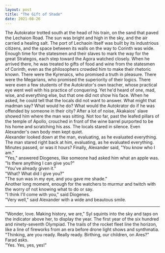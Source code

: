 ```yaml
---
layout: post
title: "The Gift of Shade"
date: 2021-08-26
---
```


The Autokrator trotted south at the head of his train, on the sand that paved the Lechaion Road. The sun was bright and high in the sky, and the air carried a healing salt. The port of Lechaoin itself was built by its industrious citizens, and the space between its walls on the way to Corinth was wide. Enough time for the statesmen and their slaves to mark the way for the great Strategos, each step toward the Agora watched closely. When he arrived there, he was treated to gifts of food and wine from the statesmen of Corinth, even as the philosophers crowded him to make their rhetoric known. There were the Kyrenaics, who promised a truth in pleasure. There were the Megarians, who promised the superiority of their logics. There were even a few students of the Autokrator's own teacher, whose practical eye went well with his practice of conquering. Yet he'd heard of one, mad, wise, and everything else, but that one did not show his face. When he asked, he could tell that the locals did not want to answer. What might that madman say? What would he do? What would the Autokrator do if he was offended by someone in their city? After a lot of noise, Akakaios' slave showed him where the man was sitting. Not too far, past the leafed pillars of the temple of Apollo, crouched in front of  the wine barrel purported to be his home and scratching his ass. The locals stared in silence. Even Alexander's own body men kept quiet.  
Alexander looked down at the man, evaluating, as he evaluated everything. The man stared right back at him, evaluating, as he evaluated everything. Minutes passed, or was it hours? Finally, Alexander said, "You know who I am."  
"Yes," answered Diogenes, like someone had asked him what an apple was.  
"Is there anything I can give you?"  
"You've already given it."  
"What? What did I give you?"  
"The sun was in my eye, and you gave me shade."  
Another long moment, enough for the watchers to murmur and twitch with the worry of not knowing what to do or say.  
"I think I'll come with you," said Diogenes.  
"Very well," said Alexander with a wide and beautous smile.

***

"Wonder, love. Making history, we are," Syl squints into the sky and taps on the indicator above her, to display the year. The first year of the six hundred and ninety-seventh Olympiad. The trails of the rocket fleet line the horizon, like a line of fireworks from an era before drone light shows and synthmatia.     
"Thinking, are you ready. Really ready. Birthing, our children, on Ares?" Farad asks.  
"Yes. Yes, yes, yes!"
  
